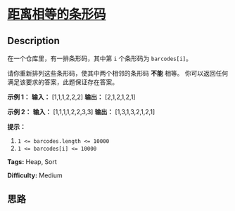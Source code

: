 # [距离相等的条形码][title]

## Description

在一个仓库里，有一排条形码，其中第 `i` 个条形码为 `barcodes[i]`。

请你重新排列这些条形码，使其中两个相邻的条形码 **不能** 相等。 你可以返回任何满足该要求的答案，此题保证存在答案。



**示例 1：**
            **输入：** [1,1,1,2,2,2]    **输出：** [2,1,2,1,2,1]    

**示例 2：**
            **输入：** [1,1,1,1,2,2,3,3]    **输出：** [1,3,1,3,2,1,2,1]



**提示：**

  1. `1 <= barcodes.length <= 10000`
  2. `1 <= barcodes[i] <= 10000`




**Tags:** Heap, Sort

**Difficulty:** Medium

## 思路

[title]: https://leetcode-cn.com/problems/distant-barcodes
